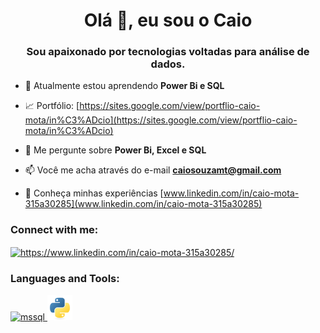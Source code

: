 <h1 align="center">Olá 👋, eu sou o Caio</h1>
<h3 align="center">Sou apaixonado por tecnologias voltadas para análise de dados.</h3>

- 🌱 Atualmente estou aprendendo **Power Bi e SQL**

- 📈 Portfólio: [https://sites.google.com/view/portflio-caio-mota/in%C3%ADcio](https://sites.google.com/view/portflio-caio-mota/in%C3%ADcio)

- 💬 Me pergunte sobre **Power Bi, Excel e SQL**

- 📫 Você me acha através do e-mail **caiosouzamt@gmail.com**

- 📄 Conheça minhas experiências [www.linkedin.com/in/caio-mota-315a30285](www.linkedin.com/in/caio-mota-315a30285)

<h3 align="left">Connect with me:</h3>
<p align="left">
<a href="https://linkedin.com/in/https://www.linkedin.com/in/caio-mota-315a30285/" target="blank"><img align="center" src="https://raw.githubusercontent.com/rahuldkjain/github-profile-readme-generator/master/src/images/icons/Social/linked-in-alt.svg" alt="https://www.linkedin.com/in/caio-mota-315a30285/" height="30" width="40" /></a>
</p>

<h3 align="left">Languages and Tools:</h3>
<p align="left"> <a href="https://www.microsoft.com/en-us/sql-server" target="_blank" rel="noreferrer"> <img src="https://www.svgrepo.com/show/303229/microsoft-sql-server-logo.svg" alt="mssql" width="40" height="40"/> </a> <a href="https://www.python.org" target="_blank" rel="noreferrer"> <img src="https://raw.githubusercontent.com/devicons/devicon/master/icons/python/python-original.svg" alt="python" width="40" height="40"/> </a> </p>

<!---
- 👋 Hi, I’m @caiomota11
- 👀 I’m interested in ...
- 🌱 I’m currently learning ...
- 💞️ I’m looking to collaborate on ...
- 📫 How to reach me ...


caiomota11/caiomota11 is a ✨ special ✨ repository because its `README.md` (this file) appears on your GitHub profile.
You can click the Preview link to take a look at your changes.
--->
